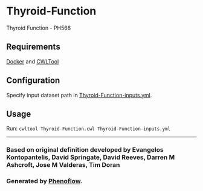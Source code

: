 # Thyroid-Function

Thyroid Function - PH568

## Requirements

[Docker](https://docs.docker.com/install/) and [CWLTool](https://github.com/common-workflow-language/cwltool#install)

## Configuration

Specify input dataset path in [Thyroid-Function-inputs.yml](Thyroid-Function-inputs.yml).

## Usage

Run: `cwltool Thyroid-Function.cwl Thyroid-Function-inputs.yml`

***

### Based on original definition developed by Evangelos Kontopantelis, David Springate, David Reeves, Darren M Ashcroft, Jose M Valderas, Tim Doran
### Generated by [Phenoflow](https://kclhi.org/phenoflow).
